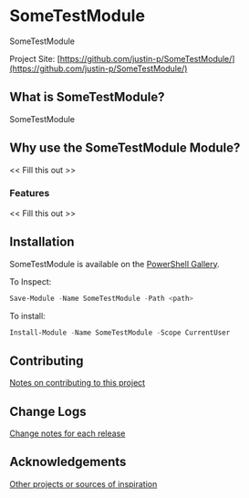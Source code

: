 # SomeTestModule
SomeTestModule

Project Site: [https://github.com/justin-p/SomeTestModule/](https://github.com/justin-p/SomeTestModule/)

## What is SomeTestModule?
SomeTestModule

## Why use the SomeTestModule Module?
<< Fill this out >>

### Features
<< Fill this out >>

## Installation
SomeTestModule is available on the [PowerShell Gallery](https://www.powershellgallery.com/packages/SomeTestModule/).

To Inspect:
```powershell
Save-Module -Name SomeTestModule -Path <path>
```
To install:
```powershell
Install-Module -Name SomeTestModule -Scope CurrentUser
```

## Contributing
[Notes on contributing to this project](Contributing.md)

## Change Logs
[Change notes for each release](ChangeLogs.md)

## Acknowledgements
[Other projects or sources of inspiration](Acknowledgements.md)


